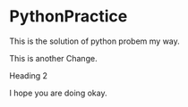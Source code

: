 # PythonPractice
This is the solution of python probem my way.

This is another Change.

Heading 2

I hope you are doing okay.
